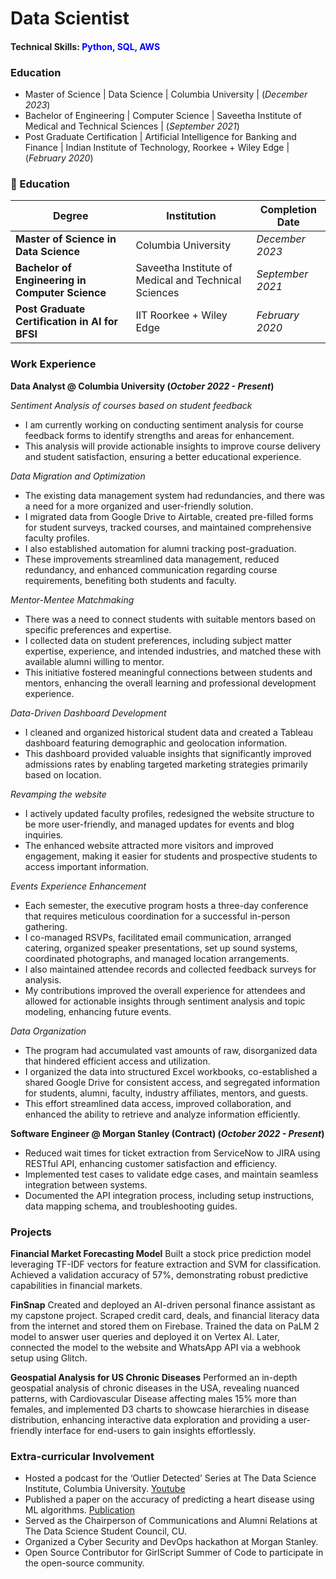 # Data Scientist

#### Technical Skills: <span style="color: blue;">Python, SQL, AWS</span>

### Education
- Master of Science | Data Science | Columbia University | (_December 2023_)
- Bachelor of Engineering | Computer Science | Saveetha Institute of Medical and Technical Sciences | (_September 2021_)
- Post Graduate Certification | Artificial Intelligence for Banking and Finance | Indian Institute of Technology, Roorkee + Wiley Edge | (_February 2020_)

### 📘 Education

| **Degree**                                      | **Institution**                                                    | **Completion Date**     |
|-------------------------------------------------|--------------------------------------------------------------------|--------------------------|
| **Master of Science in Data Science**           | Columbia University                                                | _December 2023_          |
| **Bachelor of Engineering in Computer Science** | Saveetha Institute of Medical and Technical Sciences               | _September 2021_         |
| **Post Graduate Certification in AI for BFSI**  | IIT Roorkee + Wiley Edge                                           | _February 2020_          |


### Work Experience
**Data Analyst @ Columbia University (_October 2022 - Present_)**

*Sentiment Analysis of courses based on student feedback*
- I am currently working on conducting sentiment analysis for course feedback forms to identify strengths and areas for enhancement.
- This analysis will provide actionable insights to improve course delivery and student satisfaction, ensuring a better educational experience.

*Data Migration and Optimization*
- The existing data management system had redundancies, and there was a need for a more organized and user-friendly solution.
- I migrated data from Google Drive to Airtable, created pre-filled forms for student surveys, tracked courses, and maintained comprehensive faculty profiles.
- I also established automation for alumni tracking post-graduation.
- These improvements streamlined data management, reduced redundancy, and enhanced communication regarding course requirements, benefiting both students and faculty.

*Mentor-Mentee Matchmaking*
- There was a need to connect students with suitable mentors based on specific preferences and expertise.
- I collected data on student preferences, including subject matter expertise, experience, and intended industries, and matched these with available alumni willing to mentor.
- This initiative fostered meaningful connections between students and mentors, enhancing the overall learning and professional development experience.

*Data-Driven Dashboard Development*
- I cleaned and organized historical student data and created a Tableau dashboard featuring demographic and geolocation information.
- This dashboard provided valuable insights that significantly improved admissions rates by enabling targeted marketing strategies primarily based on location.

*Revamping the website*
- I actively updated faculty profiles, redesigned the website structure to be more user-friendly, and managed updates for events and blog inquiries.
- The enhanced website attracted more visitors and improved engagement, making it easier for students and prospective students to access important information.

*Events Experience Enhancement*
- Each semester, the executive program hosts a three-day conference that requires meticulous coordination for a successful in-person gathering.
- I co-managed RSVPs, facilitated email communication, arranged catering, organized speaker presentations, set up sound systems, coordinated photographs, and managed location arrangements.
- I also maintained attendee records and collected feedback surveys for analysis.
- My contributions improved the overall experience for attendees and allowed for actionable insights through sentiment analysis and topic modeling, enhancing future events.
  
*Data Organization*
- The program had accumulated vast amounts of raw, disorganized data that hindered efficient access and utilization.
- I organized the data into structured Excel workbooks, co-established a shared Google Drive for consistent access, and segregated information for students, alumni, faculty, industry affiliates, mentors, and guests.
- This effort streamlined data access, improved collaboration, and enhanced the ability to retrieve and analyze information efficiently.


**Software Engineer @ Morgan Stanley (Contract) (_October 2022 - Present_)**
- Reduced wait times for ticket extraction from ServiceNow to JIRA using RESTful API, enhancing customer satisfaction and efficiency.
- Implemented test cases to validate edge cases, and maintain seamless integration between systems.
- Documented the API integration process, including setup instructions, data mapping schema, and troubleshooting guides.

### Projects
**Financial Market Forecasting Model**
Built a stock price prediction model leveraging TF-IDF vectors for feature extraction and SVM for classification. Achieved a validation accuracy of 57%, demonstrating robust predictive capabilities in financial markets.

**FinSnap** 
Created and deployed an AI-driven personal finance assistant as my capstone project. Scraped credit card, deals, and financial literacy data from the internet and stored them on Firebase. Trained the data on PaLM 2 model to answer user queries and deployed it on Vertex AI. Later, connected the model to the website and WhatsApp API via a webhook setup
using Glitch.

**Geospatial Analysis for US Chronic Diseases** 
Performed an in-depth geospatial analysis of chronic diseases in the USA, revealing nuanced patterns, with Cardiovascular Disease affecting males 15% more than females, and implemented D3 charts to showcase hierarchies in disease distribution, enhancing interactive data exploration and providing a user-friendly interface for end-users to gain insights effortlessly.

### Extra-curricular Involvement
- Hosted a podcast for the ‘Outlier Detected’ Series at The Data Science Institute, Columbia University. [Youtube](https://www.youtube.com/watch?v=oCl7aTHeE58)
- Published a paper on the accuracy of predicting a heart disease using ML algorithms. [Publication](https://www.researchgate.net/publication/365074190_Heart_Disease_Prediction_Using_Decision_Tree_in_Comparison_with_k-Nearest_Neighbor_to_Improve_Accuracy)
- Served as the Chairperson of Communications and Alumni Relations at The Data Science Student Council, CU.
- Organized a Cyber Security and DevOps hackathon at Morgan Stanley.
- Open Source Contributor for GirlScript Summer of Code to participate in the open-source community.

